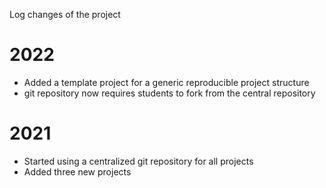 Log changes of the project

# 2022

- Added a template project for a generic reproducible project structure
- git repository now requires students to fork from the central repository

# 2021
- Started using a centralized git repository for all projects
- Added three new projects
